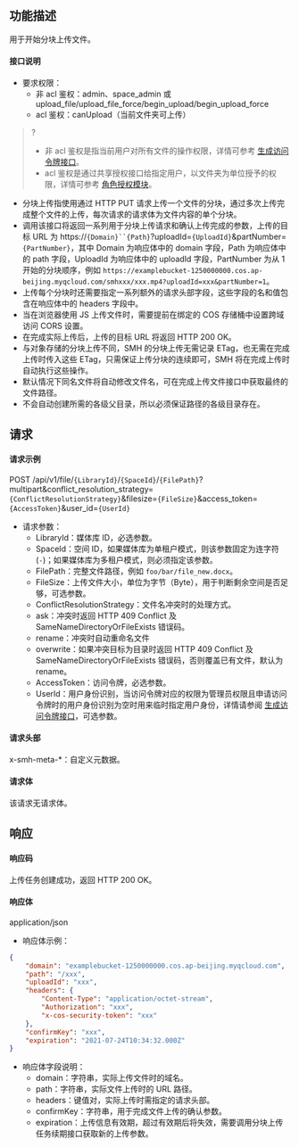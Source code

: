 ## 功能描述

用于开始分块上传文件。

#### 接口说明

- 要求权限：
    - 非 acl 鉴权：admin、space_admin 或 upload_file/upload_file_force/begin_upload/begin_upload_force
    - acl 鉴权：canUpload（当前文件夹可上传）
>?
> - 非 acl 鉴权是指当前用户对所有文件的操作权限，详情可参考 [生成访问令牌接口](https://cloud.tencent.com/document/product/1339/71159)。
> - acl 鉴权是通过共享授权接口给指定用户，以文件夹为单位授予的权限，详情可参考 [角色授权模块](https://cloud.tencent.com/document/product/1339/71014)。
> 
- 分块上传指使用通过 HTTP PUT 请求上传一个文件的分块，通过多次上传完成整个文件的上传，每次请求的请求体为文件内容的单个分块。
- 调用该接口将返回一系列用于分块上传请求和确认上传完成的参数，上传的目标 URL 为 https://`{Domain}``{Path}`?uploadId=`{UploadId}`&partNumber=`{PartNumber}`，其中 Domain 为响应体中的 domain 字段，Path 为响应体中的 path 字段，UploadId 为响应体中的 uploadId 字段，PartNumber 为从 1 开始的分块顺序，例如 `https://examplebucket-1250000000.cos.ap-beijing.myqcloud.com/smhxxx/xxx.mp4?uploadId=xxx&partNumber=1`。
- 上传每个分块时还需要指定一系列额外的请求头部字段，这些字段的名和值包含在响应体中的 headers 字段中。
- 当在浏览器使用 JS 上传文件时，需要提前在绑定的 COS 存储桶中设置跨域访问 CORS 设置。
- 在完成实际上传后，上传的目标 URL 将返回 HTTP 200 OK。
- 与对象存储的分块上传不同，SMH 的分块上传无需记录 ETag，也无需在完成上传时传入这些 ETag，只需保证上传分块的连续即可，SMH 将在完成上传时自动执行这些操作。
- 默认情况下同名文件将自动修改文件名，可在完成上传文件接口中获取最终的文件路径。
- 不会自动创建所需的各级父目录，所以必须保证路径的各级目录存在。

## 请求

#### 请求示例  

POST /api/v1/file/`{LibraryId}`/`{SpaceId}`/`{FilePath}`?multipart&conflict_resolution_strategy=`{ConflictResolutionStrategy}`&filesize=`{FileSize}`&access_token=`{AccessToken}`&user_id=`{UserId}`

- 请求参数：
    - LibraryId：媒体库 ID，必选参数。
    - SpaceId：空间 ID，如果媒体库为单租户模式，则该参数固定为连字符(`-`)；如果媒体库为多租户模式，则必须指定该参数。
    - FilePath：完整文件路径，例如 `foo/bar/file_new.docx`。
    - FileSize：上传文件大小，单位为字节（Byte），用于判断剩余空间是否足够，可选参数。
    - ConflictResolutionStrategy：文件名冲突时的处理方式。
	 - ask：冲突时返回 HTTP 409 Conflict 及 SameNameDirectoryOrFileExists 错误码。
	 - rename：冲突时自动重命名文件
	 - overwrite：如果冲突目标为目录时返回 HTTP 409 Conflict 及 SameNameDirectoryOrFileExists 错误码，否则覆盖已有文件，默认为 rename。
    - AccessToken：访问令牌，必选参数。
    - UserId：用户身份识别，当访问令牌对应的权限为管理员权限且申请访问令牌时的用户身份识别为空时用来临时指定用户身份，详情请参阅 [生成访问令牌接口](https://cloud.tencent.com/document/product/1339/71159)，可选参数。

#### 请求头部

x-smh-meta-*：自定义元数据。

#### 请求体

该请求无请求体。

## 响应

#### 响应码

上传任务创建成功，返回 HTTP 200 OK。

#### 响应体

application/json

- 响应体示例：

```json
{
    "domain": "examplebucket-1250000000.cos.ap-beijing.myqcloud.com",
    "path": "/xxx",
    "uploadId": "xxx",
    "headers": {
        "Content-Type": "application/octet-stream",
        "Authorization": "xxx",
        "x-cos-security-token": "xxx"
    },
    "confirmKey": "xxx",
    "expiration": "2021-07-24T10:34:32.000Z"
}
```

- 响应体字段说明：
    - domain：字符串，实际上传文件时的域名。
    - path：字符串，实际文件上传时的 URL 路径。
    - headers：键值对，实际上传时需指定的请求头部。
    - confirmKey：字符串，用于完成文件上传的确认参数。
    - expiration：上传信息有效期，超过有效期后将失效，需要调用分块上传任务续期接口获取新的上传参数。
